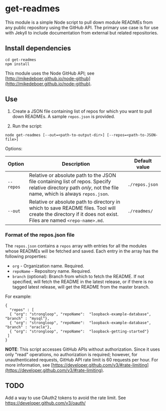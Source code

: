 # get-readmes
This module is a simple Node script to pull down module READMEs from any public repository
using the GitHub API.  The primary use case is for use with Jekyll to include documentation from external but related repositories.

## Install dependencies

```
cd get-readmes
npm install
```

This module uses the Node GitHub API; see [http://mikedeboer.github.io/node-github](http://mikedeboer.github.io/node-github).

## Use

1. Create a JSON file containing list of repos for which you want to pull down READMEs.  A sample `repos.json` is provided.

1. Run the script:
```
node get-readmes [--out=<path-to-output-dir>] [--repos=<path-to-JSON-file>]
```

Options:

| Option | Description | Default value |
|--------|---------|----------|
| `--repos`| Relative or absolute path to the JSON file containing list of repos.  Specify relative directory path _only_, not the file name, which is always `repos.json`.  | `./repos.json` |
|`--out` | Relative or absolute path to directory in which to save README files.  Tool will create the directory if it does not exist. Files are named `<repo-name>.md`. | `./readmes/` |

### Format of the repos.json file

The `repos.json` contains a `repos` array with entries for all the modules whose READMEs will be fetched and saved.  Each entry in the array has the following properties:
- `org` - Organization name.  Required.
- `repoName` - Repository name.  Required.
- `branch` (optional): Branch from which to fetch the README. If not specified, will fetch the README in the latest release, or if there is no tagged latest release, will get the README from the master branch.

For example:
```
{
  "repos" : [
  { "org": "strongloop", "repoName":  "loopback-example-database", "branch" : "mysql"},
  { "org": "strongloop", "repoName":  "loopback-example-database", "branch" : "oracle"},
  { "org": "strongloop", "repoName":  "loopback-getting-started"}
 ]
}
```

**NOTE**: This script accesses GitHub APIs without authorization.  Since it uses only
"read" operations, no authorization is required; however, for unauthenticated requests, GitHub API rate limit is 60 requests per hour. For more information, see [https://developer.github.com/v3/#rate-limiting](https://developer.github.com/v3/#rate-limiting).

## TODO

Add a way to use OAuth2 tokens to avoid the rate limit.  See https://developer.github.com/v3/oauth/

